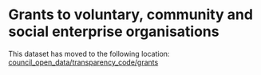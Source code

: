 # Grants to voluntary, community and social enterprise organisations

This dataset has moved to the following location: [council_open_data/transparency_code/grants](https://github.com/traffordDataLab/council_open_data/tree/master/transparency_code/grants)

